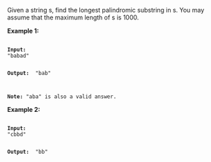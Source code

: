 Given a string s, find the longest palindromic substring in s. You may assume that the maximum length of s is 1000.

<strong>Example 1: </strong>

<code>
<strong>Input:</strong>
"babad"
 
<strong>Output: </strong>
"bab"

<strong>Note:</strong>
"aba" is also a valid answer.
</code>

<strong>Example 2: </strong>

<code>
<strong>Input:</strong>
"cbbd"
 
<strong>Output: </strong>
"bb"

</code>